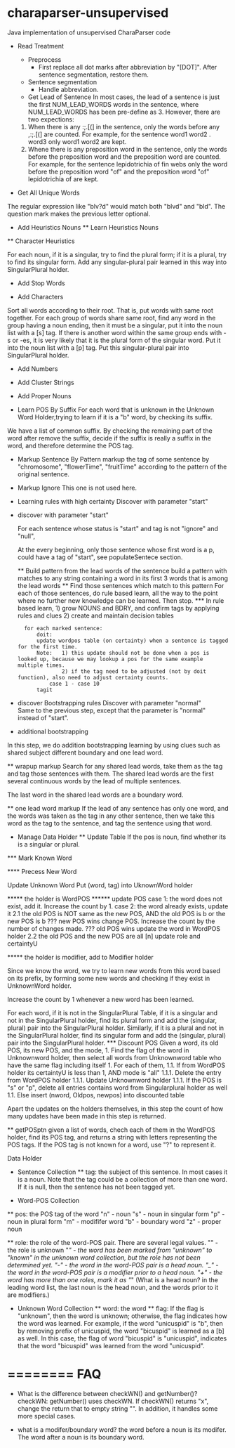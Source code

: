 charaparser-unsupervised
========================

Java implementation of unsupervised CharaParser code

* Read Treatment
    * Preprocess
        * First replace all dot marks after abbreviation by "[DOT]". After sentence segmentation, restore them.
    * Sentence segmentation
        * Handle abbreviation. 
    * Get Lead of Sentence
    In most cases, the lead of a sentence is just the first NUM_LEAD_WORDS words in the sentence, where NUM_LEAD_WORDS has been pre-define as 3. However, there are two expections:
    1) When there is any :;.[(] in the sentence, only the words before any ,:;\.\[(] are counted. For example, for the sentence
        word1 word2 . word3
    only
        word1 word2
    are kept.
    2) Whene there is any preposition word in the sentence, only the words before the preposition word and the preposition word are counted. For example, for the sentence
        lepidotrichia of fin webs
    only the word before the preposition word "of" and the preposition word "of"
        lepidotrichia of
    are kept.
    
* Get All Unique Words




The regular expression like "blv?d" would match both "blvd" and "bld". The question mark makes the previous letter optional.


* Add Heuristics Nouns
** Learn Heuristics Nouns



** Character Heuristics

For each noun, if it is a singular, try to find the plural form; if it is a plural, try to find its singular form. Add any singular-plural pair learned in this way into SingularPlural holder.

* Add Stop Words

* Add Characters

Sort all words according to their root. That is, put words with same root together. For each group of words share same root, find any word in the group having a noun ending, then it must be a singular, put it into the noun list with a [s] tag. If there is another word within the same group ends with -s or -es, it is very likely that it is the plural form of the singular word. Put it into the noun list with a [p] tag. Put this singular-plural pair into SingularPlural holder.

* Add Numbers

* Add Cluster Strings

* Add Proper Nouns

* Learn POS By Suffix
For each word that is unknown in the Unknown Word Holder,trying to learn if it is a "b" word, by checking its suffix.

We have a list of common suffix. By checking the remaining part of the word after remove the suffix, decide if the suffix is really a suffix in the word, and therefore determine the POS tag.
  

* Markup Sentence By Pattern
markup the tag of some sentence by "chromosome", "flowerTime", "fruitTime" according to the pattern of the original sentence.

* Markup Ignore
    This one is not used here.
    
* Learning rules with high certainty
    Discover with parameter "start"
    
* discover
	with parameter "start"
	
	For each sentence whose status is "start" and tag is not "ignore" and "null", 

	At the every beginning, only those sentence whose first word is a p, could have a tag of "start", see populateSentece section.
	
	** Build pattern from the lead words of the sentence
        build a pattern with matches to any string containing a word in its first 3 words that is among the lead words
	** Find those sentences which match to this pattern
		For each of those sentences, do rule based learn, all the way to the point where no further new knowledge can be learned. Then stop.
        *** In rule based learn, 
        1) grow NOUNS and BDRY, and confirm tags by applying rules and clues 
        2) create and maintain decision tables
        
        for each marked sentence:
        	doit: 
        	update wordpos table (on certainty) when a sentence is tagged for the first time.
			Note: 	1) this update should not be done when a pos is looked up, because we may lookup a pos for the same example multiple times.
					2) if the tag need to be adjusted (not by doit function), also need to adjust certainty counts.
        		case 1 - case 10
        	tagit

* discover
	Bootstrapping rules
	Discover with parameter "normal"  
	Same to the previous step, except that the parameter is "normal" instead of "start".  
	
* additional bootstrapping
	
In this step, we do addition bootstrapping learning by using clues such as shared subject different boundary and one lead word.

** wrapup markup
Search for any shared lead words, take them as the tag and tag those sentences with them. The shared lead words are the first several continuous words by the lead of multiple sentences.

The last word in the shared lead words are a boundary word.

** one lead word markup
If the lead of any sentence has only one word, and the words was taken as the tag in any other sentence, then we take this word as the tag to the sentence, and tag the sentence using that word.




* Manage Data Holder
** Update Table
If the pos is noun, find whether its is a singular or plural.

*** Mark Known Word

**** Precess New Word

Update Unknown Word
Put (word, tag) into UknownWord holder

***** the holder is WordPOS
****** update POS
case 1: the word does not exist, add it. Increase the count by 1.
case 2: the word already exists, update it
    2.1 the old POS is NOT same as the new POS, AND	the old POS is b or the new POS is b
    ??? new POS wins
    change POS. Increase the count by the number of changes made.
    ??? old POS wins
    update the word in WordPOS holder
    2.2 the old POS and the new POS are all [n]
    update role and certaintyU

***** the holder is modifier, add to Modifier holder


Since we know the word, we try to learn new words from this word based on its prefix, by forming some new words and checking if they exist in UnknownWord holder.

Increase the count by 1 whenever a new word has been learned.

For each word, if it is not in the SingularPlural Table, if it is a singular and not in the SingularPlural holder, find its plural form and add the (singular, plural) pair into the SingularPlural holder. Similarly, if it is a plural and not in the SingularPlural holder, find its singular form and add the (singular, plural) pair into the SingularPlural holder.
*** Discount POS
    Given a word, its old POS, its new POS, and the mode,
    1. Find the flag of the word in Unknownword holder, then select all words from Unknownword table who have the same flag including itself
    1. For each of them, 
        1.1. If from WordPOS holder its certaintyU is less than 1, AND mode is "all"
		    1.1.1. Delete the entry from WordPOS holder
		    1.1.1. Update Unknownword holder
		    1.1.1. If the POS is "s" or "p", delete all entries contains word from Singularplural holder as well
        1.1. Else insert (nword, Oldpos, newpos) into discounted table

Apart the updates on the holders themselves, in this step the count of how many updates have been made in this step is returned.

** getPOSptn
given a list of words, chech each of them in the WordPOS holder, find its POS tag, and returns a string with letters representing the POS tags. If the POS tag is not known for a word, use "?" to represent it.


Data Holder

* Sentence Collection
** tag: the subject of this sentence. In most cases it is a noun. Note that the tag could be a collection of more than one word. If it is null, then the sentence has not been tagged yet.

* Word-POS Collection

** pos: the POS tag of the word
    "n" - noun
        "s" - noun in singular form
        "p" - noun in plural form
    "m" - modififer word
    "b" - boundary word
    "z" - proper noun

** role: the role of the word-POS pair. There are several legal values.
    "" - the role is unknown
    "*" - the word has been marked from "unknown" to "known" in the unknown word collection, but the role has not been determined yet.
    "-" - the word in the word-POS pair is a head noun.
    "_" - the word in the word-POS pair is a modifier prior to a head noun.
    "+" - the word has more than one roles, mark it as "*"
    (What is a head noun? in the leading word list, the last noun is the head noun, and the words prior to it are modifiers.)
    


* Unknown Word Collection
** word: the word
** flag: If the flag is "unknown", then the word is unknown; otherwise, the flag indicates how the word was learned. For example, if the word "unicuspid" is "b", then by removing prefix of unicuspid, the word "bicuspid" is learned as a [b] as well. In this case, the flag of word "bicuspid" is "unicuspid", indicates that the word "bicuspid" was learned from the word "unicuspid".




========
FAQ
========
* What is the difference between checkWN() and getNumber()?
checkWN:
getNumber() uses checkWN. If checkWN() returns "x", change the return that to empty string "". In addition, it handles some more special cases. 

* what is a modifer/boundary word?
the word before a noun is its modifer. The word after a noun is its boundary word.
